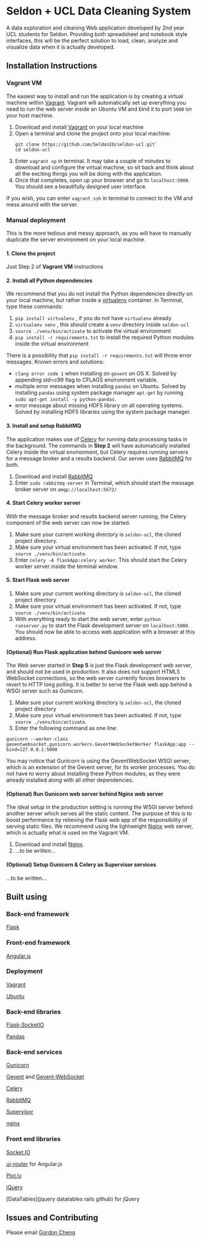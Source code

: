 # Seldon + UCL Data Cleaning System
A data exploration and cleaning Web application developed by 2nd year UCL students for Seldon. Providing both spreadsheet and notebook style interfaces, this will be the perfect solution to load, clean, analyze and visualize data when it is actually developed. 
## Installation Instructions
### Vagrant VM
The easiest way to install and run the application is by creating a virtual machine within [Vagrant](https://www.vagrantup.com/downloads.html). Vagrant will automatically set up everything you need to run the web server inside an Ubuntu VM and bind it to port `5000` on your host machine.  

1. Download and install [Vagrant](https://www.vagrantup.com/downloads.html) on your local machine
2. Open a terminal and clone the project onto your local machine:
    ```
    git clone https://github.com/SeldonIO/seldon-ucl.git`
    cd seldon-ucl
    ```
2. Enter `vagrant up` in terminal. It may take a couple of minutes to download and configure the virtual machine, so sit back and think about all the exciting things you will be doing with the application. 
3. Once that completes, open up your browser and go to `localhost:5000`. You should see a beautifully designed user interface. 

If you wish, you can enter `vagrant ssh` in terminal to connect to the VM and mess around with the server. 

### Manual deployment
This is the more tedious and messy approach, as you will have to manually duplicate the server environment on your local machine. 

#### 1. Clone the project
Just Step 2 of **Vagrant VM** instructions

#### 2. Install all Python dependencies
We recommend that you do not install the Python dependencies directly on your local machine, but rather inside a [virtualenv](https://virtualenv.readthedocs.org/en/latest/) container. In Terminal, type these commands:

1. `pip install virtualenv` , if you do not have `virtualenv` already
2. `virtualenv venv` , this should create a `venv` directory inside `seldon-ucl` 
3. `source ./venv/bin/activate` to activate the virtual environment
4. `pip install -r requirements.txt` to install the required Python modules inside the virtual environment

There is a possibility that `pip install -r requirements.txt` will throw error messages. Known errors and solutions:
* `clang error code 1` when installing on `gevent` on OS X. Solved by appending std=c99 flag to CFLAGS environment variable. 
* multiple error messages when installing `pandas` on Ubuntu. Solved by installing `pandas` using system package manager `apt-get` by running `sudo apt-get install -y python-pandas`. 
* error message about missing HDF5 library on all operating systems. Solved by installing HDF5 libraries using the system package manager. 

#### 3. Install and setup RabbitMQ
The application makes use of [Celery](http://www.celeryproject.org/) for running data processing tasks in the background. The commands in  **Step 2** will have automatically installed Celery inside the virtual environment, but Celery requires running servers for a message broker and a results backend.  Our server uses [RabbitMQ](https://www.rabbitmq.com/) for both.

1. Download and install [RabbitMQ](https://www.rabbitmq.com/download.html) 
2. Enter `sudo rabbitmq-server` in Terminal, which should start the message broker server on `amqp://localhost:5672/`

#### 4. Start Celery worker server
With the message broker and results backend server running, the Celery component of the web server can now be started. 

1. Make sure your current working directory is `seldon-ucl`, the cloned project directory.
2. Make sure your virtual environment has been activated. If not, type `source ./venv/bin/activate`.
3. Enter `celery -A flaskApp:celery worker`. This should start the Celery worker server inside the terminal window. 

#### 5. Start Flask web server

1. Make sure your current working directory is `seldon-ucl`, the cloned project directory
2. Make sure your virtual environment has been activated. If not, type `source ./venv/bin/activate`.
2. With everything ready to start the web server, enter `python runserver.py` to start the Flask development server on `localhost:5000`. You should now be able to access web application with a browser at this address. 

#### (Optional) Run Flask application behind Gunicorn web server
The Web server started in **Step 5** is just the Flask development web server, and should not be used in production. It also does not support HTML5 WebSocket connections, so the web server currently forces browsers to revert to HTTP long polling. It is better to serve the Flask web app behind a WSGI server such as Gunicorn. 

1. Make sure your current working directory is `seldon-ucl`, the cloned project directory
2. Make sure your virtual environment has been activated. If not, type `source ./venv/bin/activate`.
3. Enter the following command as one line:
```
gunicorn --worker-class geventwebsocket.gunicorn.workers.GeventWebSocketWorker flaskApp:app --bind=127.0.0.1:5000
```

You may notice that Gunicorn is using the GeventWebSocket WSGI server, which is an extension of the Gevent server, for its worker processes. You do not have to worry about installing these Python modules, as they were already installed along with all other dependencies.

#### (Optional) Run Gunicorn web server behind Nginx web server
The ideal setup in the production setting is running the WSGI server behind another server which serves all the static content. The purpose of this is to boost performance by relieving the Flask web app of the responsibility of serving static files. We recommend using the lightweight [Nginx](http://nginx.org/en/) web server, which is actually what is used on the Vagrant VM.  

1. Download and install [Nginx](http://nginx.org/en/download.html).
2. ...to be written...

#### (Optional) Setup Gunicorn & Celery as Supervisor services
...to be written...

## Built using
### Back-end framework
[Flask](http://flask.pocoo.org)

### Front-end framework
[Angular.js](https://angularjs.org)

### Deployment
[Vagrant](https://github.com/mitchellh/vagrant)

[Ubuntu](http://www.ubuntu.com)

### Back-end libraries
[Flask-SocketIO](https://github.com/miguelgrinberg/Flask-SocketIO)

[Pandas](http://pandas.pydata.org)

### Back-end services
[Gunicorn](http://gunicorn.org)

[Gevent](http://www.gevent.org) and [Gevent-WebSocket](https://github.com/jgelens/gevent-websocket)

[Celery](http://www.celeryproject.org)

[RabbitMQ](https://www.rabbitmq.com)

[Supervisor](http://supervisord.org)

[nginx](https://www.nginx.com/resources/wiki/)

### Front end libraries
[Socket.IO](http://socket.io)

[ui-router](https://github.com/angular-ui/ui-router) for Angular.js

[Plot.ly](https://plot.ly)

[jQuery](https://jquery.com)

[DataTables](jquery datatables rails github) for jQuery

## Issues and Contributing
Please email [Gordon Cheng](mailto:kwok.cheng.14@ucl.ac.uk)
